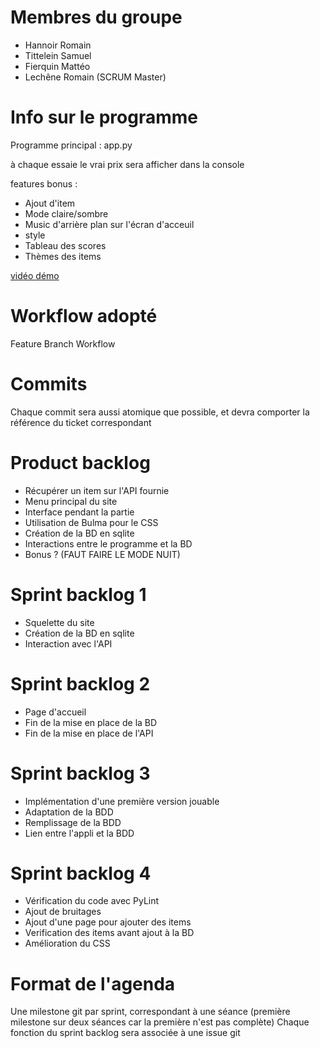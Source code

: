 # Membres du groupe

- Hannoir Romain
- Tittelein Samuel
- Fierquin Mattéo
- Lechêne Romain (SCRUM Master)

# Info sur le programme
Programme principal : app.py

à chaque essaie le vrai prix sera afficher dans la console

features bonus :
- Ajout d'item
- Mode claire/sombre
- Music d'arrière plan sur l'écran d'acceuil
- style
- Tableau des scores
- Thèmes des items

[vidéo démo](https://gitlab.univ-artois.fr/msi-rl/msi-les-zahbricots/-/blob/main/2024-11-18_19-18-24.mkv)

# Workflow adopté

Feature Branch Workflow

# Commits

Chaque commit sera aussi atomique que possible, et devra comporter la référence du ticket correspondant

# Product backlog

- Récupérer un item sur l'API fournie
- Menu principal du site
- Interface pendant la partie
- Utilisation de Bulma pour le CSS
- Création de la BD en sqlite
- Interactions entre le programme et la BD
- Bonus ? (FAUT FAIRE LE MODE NUIT)

# Sprint backlog 1

- Squelette du site
- Création de la BD en sqlite
- Interaction avec l'API

# Sprint backlog 2

- Page d'accueil
- Fin de la mise en place de la BD
- Fin de la mise en place de l'API

# Sprint backlog 3

- Implémentation d'une première version jouable
- Adaptation de la BDD
- Remplissage de la BDD
- Lien entre l'appli et la BDD

# Sprint backlog 4

- Vérification du code avec PyLint
- Ajout de bruitages
- Ajout d'une page pour ajouter des items
- Verification des items avant ajout à la BD
- Amélioration du CSS

# Format de l'agenda

Une milestone git par sprint, correspondant à une séance (première milestone sur deux séances car la première n'est pas complète)
Chaque fonction du sprint backlog sera associée à une issue git
